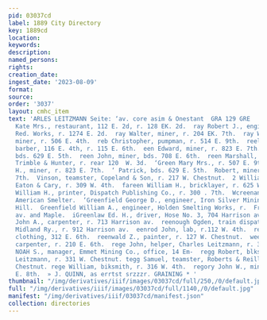 ```yaml
---
pid: 03037cd
label: 1889 City Directory
key: 1889cd
location: 
keywords: 
description: 
named_persons: 
rights: 
creation_date: 
ingest_date: '2023-08-09'
format: 
source: 
order: '3037'
layout: cmhc_item
text: 'ARLES LEITZMANN Seite: ‘av. core asim & Onestant  GRA 129 GRE                                                                                         ray
  Kate Mrs., restaurant, 112 E. 2d, r. 128 EK. 2d.  ray Robert J., engineer, H:rrison
  Red. Works, r. 1274 E. 2d.  ray Walter, miner, r. 204 EK. 7th.  ray William M.,
  miner, r. 506 E. 4th.  reb Christopher, pumpman, r. 514 E. 9th.  reeley Thomas,
  barber, 116 E. 4th, r. 115 E. 6th.  een Edward, miner, r. 823 E. 7th.  reen James,
  bds. 629 E. 5th.  reen John, miner, bds. 708 E. 6th.  reen Marshall, col’d, porter,
  Trimble & Hunter, r. rear 120  W. 3d.  ‘Green Mary Mrs., r. 507 E. 9th.  Green Michael
  H., miner, r. 823 E. 7th.  ‘ Patrick, bds. 629 E. 5th.  Robert, miner, r. 823 E.
  7th.  Vinson, teamster, Copeland & Son, r. 217 W. Chestnut.  2 William C., clk,
  Eaton & Cary, r. 309 W. 4th.  fareen William H., bricklayer, r. 625 W. Elm.  paren
  William H., printer, Dispatch Publishing Co., r. 300 . 7th.  Wcreenan Thomas, roaster,
  American Smelter.  ‘Greenfield George D., engineer, Iron Silver Mining Co., r. Iron  .
  Hill.  Greenfield William A., engineer, Holden Smelting Works, r.  Front, bet. Leiter
  av. and Maple.  iGreenlaw Ed. H., driver, Hose No. 3, 704 Harrison av.  reenlaw
  John A., carpenter, r. 713 Harrison av.  reenough Ogden, train dispatcher, Colorado
  Midland Ry., r. 912 Harrison av.  eenrod John, lab, r.112 W. 4th.  reenwald Louis,
  clothing, 312 E. 6th.  reenwald Z., painter, r. 127 W. Chestnut.  weer Charles,
  carpenter, r. 210 E. 6th.  rege John, helper, Charles Leitzmann, r. 331 W. Chestnut.  REGG
  NOAH S., manager, Emmet Mining Co., office, 14 Em-  regg Robert, blksmith, Charles
  Leitzmann, r. 331 W. Chestnut. tegg Samuel, teamster, Roberts & Reilly, r. 331 W.
  Chestnut. rege William, biksmith, r. 316 W. 4th.  regory John W., miner, r. 616
  E. 8th.  » J. QUINN, as errtst srzzzr. GRAINING * '
thumbnail: "/img/derivatives/iiif/images/03037cd/full/250,/0/default.jpg"
full: "/img/derivatives/iiif/images/03037cd/full/1140,/0/default.jpg"
manifest: "/img/derivatives/iiif/03037cd/manifest.json"
collection: directories
---
```

